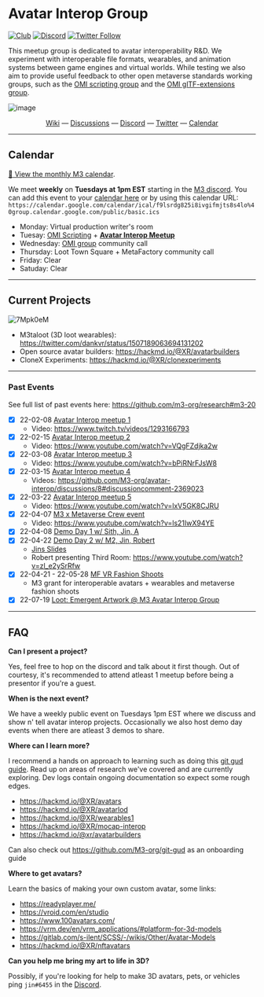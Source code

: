 # Avatar Interop Group

[![Club](https://img.shields.io/badge/project%20type-club-ff69b4)](https://project-types.github.io/#club)
[![Discord](https://img.shields.io/discord/770382203782692945?label=Discord&logo=Discord)](https://discord.gg/m3org)
[![Twitter Follow](https://img.shields.io/twitter/follow/m3org)](https://twitter.com/m3org)

This meetup group is dedicated to avatar interoperability R&D. We experiment with interoperable file formats, wearables, and animation systems between game engines and virtual worlds. While testing we also aim to provide useful feedback to other open metaverse standards working groups, such as the [OMI scripting group](https://github.com/omigroup/omi-scripting-group) and the [OMI glTF-extensions group](https://github.com/omigroup/gltf-extensions).

![image](https://user-images.githubusercontent.com/32600939/159146306-6462156f-a9f1-4baf-a338-2f3feb2328ca.png)

<div align="center">
  <a href="https://github.com/M3-org/avatar-interop/wiki">Wiki</a>
  &mdash;
  <a href="https://github.com/M3-org/avatar-interop/discussions">Discussions</a>
  &mdash;
  <a href="https://discord.gg/m3org">Discord</a>
  &mdash;
  <a href="https://twitter.com/m3org">Twitter</a>
  &mdash;
  <a href="https://calendar.google.com/calendar/u/0?cid=Zjlsc3JkZzgyNWk4aXZnaWZtanRzOHM0bG9AZ3JvdXAuY2FsZW5kYXIuZ29vZ2xlLmNvbQ">Calendar</a>
</div>

---

## Calendar

[:calendar: View the monthly M3 calendar](https://calendar.google.com/calendar/u/0?cid=Zjlsc3JkZzgyNWk4aXZnaWZtanRzOHM0bG9AZ3JvdXAuY2FsZW5kYXIuZ29vZ2xlLmNvbQ).

We meet **weekly** on **Tuesdays at 1pm EST** starting in the [M3 discord](https://discord.gg/m3org). You can add this event to your [calendar here](https://calendar.google.com/event?action=TEMPLATE&tmeid=MXI0djMydnBqMmIzMG9xY3JjN2U3cDBldGFfMjAyMjAzMTVUMTcwMDAwWiBmOWxzcmRnODI1aThpdmdpZm1qdHM4czRsb0Bn&tmsrc=f9lsrdg825i8ivgifmjts8s4lo%40group.calendar.google.com&scp=ALL) or by using this calendar URL: 
`https://calendar.google.com/calendar/ical/f9lsrdg825i8ivgifmjts8s4lo%40group.calendar.google.com/public/basic.ics`


- Monday: Virtual production writer's room
- Tuesay: [OMI Scripting](https://github.com/omigroup/omi-scripting-group) + [**Avatar Interop Meetup**](https://calendar.google.com/event?action=TEMPLATE&tmeid=MXI0djMydnBqMmIzMG9xY3JjN2U3cDBldGFfMjAyMjAzMTVUMTcwMDAwWiBmOWxzcmRnODI1aThpdmdpZm1qdHM4czRsb0Bn&tmsrc=f9lsrdg825i8ivgifmjts8s4lo%40group.calendar.google.com&scp=ALL)
- Wednesday: [OMI group](https://omigroup.org/) community call
- Thursday: Loot Town Square + MetaFactory community call
- Friday: Clear
- Satuday: Clear

---

## Current Projects

![7Mpk0eM](https://user-images.githubusercontent.com/32600939/177205057-7012af25-c944-4c76-8b17-fc7327135310.png)

- M3taloot (3D loot wearables): https://twitter.com/dankvr/status/1507189063694131202
- Open source avatar builders: https://hackmd.io/@XR/avatarbuilders
- CloneX Experiments: https://hackmd.io/@XR/clonexperiments

---

### Past Events

See full list of past events here: https://github.com/m3-org/research#m3-20

- [x] 22-02-08 [Avatar Interop meetup 1](https://docs.google.com/presentation/d/1WawoWJRM94f7PeRh4LiMhfzTVOGacYoX02N7fFcIkII/edit?usp=sharing)
  - Video: https://www.twitch.tv/videos/1293166793
- [x] 22-02-15 [Avatar Interop meetup 2](https://docs.google.com/presentation/d/1ZMgBnXpI2x-cD8fbxlMn3Q2SxC-egm-BG_gDk6OP9jQ/edit?usp=sharing)
  - Video: https://www.youtube.com/watch?v=VQgFZdjka2w
- [x] 22-03-08 [Avatar Interop meetup 3](https://docs.google.com/presentation/d/1fGxEd7RqWuGqPozXrwBXllb5aiYWaq5UZVCAjMRRS90/edit?usp=sharing)
  - Video: https://www.youtube.com/watch?v=bPiRNrFJsW8
- [x] 22-03-15 [Avatar Interop meetup 4](https://docs.google.com/presentation/d/1zjMXQwqrnVT14WyiM7mCeHEHPkIX92DDCkJpBOcC_cU/edit?usp=sharing)
  - Videos: https://github.com/M3-org/avatar-interop/discussions/8#discussioncomment-2369023
- [x] 22-03-22 [Avatar Interop meetup 5](https://docs.google.com/presentation/d/1NQcC4iWrXbUiCyvVtKwYZzpk3IET68hzFJcO0u6T50I/edit?usp=sharing)
  - Video: https://www.youtube.com/watch?v=lxV5GK8CJRU
- [x] 22-04-07 [M3 x Metaverse Crew event](https://docs.google.com/presentation/d/1j49zARAAECCSF4EoyyN_VkRkzCqFnQUvVx0NTq8GH7Y/edit?usp=sharing)
  - Video: https://www.youtube.com/watch?v=ls21IwX94YE
- [x] 22-04-08 [Demo Day 1 w/ Sith, Jin, A](https://twitter.com/dankvr/status/1512521045579902976)
- [x] 22-04-22 [Demo Day 2 w/ M2, Jin, Robert](https://twitter.com/dankvr/status/1517530340553801734)
  - [Jins Slides](https://docs.google.com/presentation/d/1MmqoCUGvjrlzilt3foV6g4UWjasUowiV07oobzGogbQ/edit?usp=sharing)
  - Robert presenting Third Room: https://www.youtube.com/watch?v=zl_e2ySrRfw
- [x] 22-04-21 - 22-05-28 [MF VR Fashion Shoots](https://gov.metafactory.ai/t/proposal-vr-fashion-shoots/362)
  - M3 grant for interoperable avatars + wearables and metaverse fashion shoots
- [x] 22-07-19 [Loot: Emergent Artwork @ M3 Avatar Interop Group](https://www.youtube.com/watch?v=d6VZxNFF4DA)

---

## FAQ


**Can I present a project?**

Yes, feel free to hop on the discord and talk about it first though. Out of courtesy, it's recommended to attend atleast 1 meetup before being a presentor if you're a guest.

**When is the next event?**

We have a weekly public event on Tuesdays 1pm EST where we discuss and show n' tell avatar interop projects. Occasionally we also host demo day events when there are atleast 3 demos to share.

**Where can I learn more?**

I recommend a hands on approach to learning such as doing this [git gud guide](https://github.com/M3-org/git-gud). Read up on areas of research we've covered and are currently exploring. Dev logs contain ongoing documentation so expect some rough edges.

- https://hackmd.io/@XR/avatars
- https://hackmd.io/@XR/avatarlod
- https://hackmd.io/@XR/wearables1
- https://hackmd.io/@XR/mocap-interop
- https://hackmd.io/@xr/avatarbuilders

Can also check out https://github.com/M3-org/git-gud as an onboarding guide

**Where to get avatars?**

Learn the basics of making your own custom avatar, some links:

- https://readyplayer.me/
- https://vroid.com/en/studio
- https://www.100avatars.com/
- https://vrm.dev/en/vrm_applications/#platform-for-3d-models
- https://gitlab.com/s-ilent/SCSS/-/wikis/Other/Avatar-Models
- https://hackmd.io/@XR/nftavatars

**Can you help me bring my art to life in 3D?**

Possibly, if you're looking for help to make 3D avatars, pets, or vehicles ping `jin#6455` in the [Discord](https://discord.gg/m3org).
